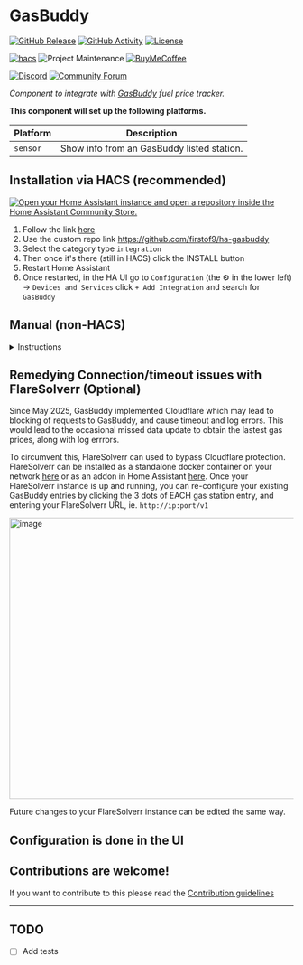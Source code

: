 # GasBuddy

[![GitHub Release][releases-shield]][releases]
[![GitHub Activity][commits-shield]][commits]
[![License][license-shield]](LICENSE)

[![hacs][hacsbadge]][hacs]
![Project Maintenance][maintenance-shield]
[![BuyMeCoffee][buymecoffeebadge]][buymecoffee]

[![Discord][discord-shield]][discord]
[![Community Forum][forum-shield]][forum]

_Component to integrate with [GasBuddy][GasBuddy] fuel price tracker._

**This component will set up the following platforms.**

Platform | Description
-- | --
`sensor` | Show info from an GasBuddy listed station.


## Installation via HACS (recommended)

[![Open your Home Assistant instance and open a repository inside the Home Assistant Community Store.](https://my.home-assistant.io/badges/hacs_repository.svg)](https://my.home-assistant.io/redirect/hacs_repository/?owner=firstof9&repository=ha-gasbuddy)

1. Follow the link [here](https://hacs.xyz/docs/faq/custom_repositories/)
2. Use the custom repo link https://github.com/firstof9/ha-gasbuddy
3. Select the category type `integration`
4. Then once it's there (still in HACS) click the INSTALL button
5. Restart Home Assistant
6. Once restarted, in the HA UI go to `Configuration` (the ⚙️ in the lower left) -> `Devices and Services` click `+ Add Integration` and search for `GasBuddy`

## Manual (non-HACS)
<details>
<summary>Instructions</summary>
  
<br>
You probably do not want to do this! Use the HACS method above unless you know what you are doing and have a good reason as to why you are installing manually
<br>
  
1. Using the tool of choice open the directory (folder) for your HA configuration (where you find `configuration.yaml`).
2. If you do not have a `custom_components` directory (folder) there, you need to create it.
3. In the `custom_components` directory (folder) create a new folder called `gasbuddy`.
4. Download _all_ the files from the `custom_components/gasbuddy/` directory (folder) in this repository.
5. Place the files you downloaded in the new directory (folder) you created.
6. Restart Home Assistant
7. Once restarted, in the HA UI go to `Configuration` (the ⚙️ in the lower left) -> `Devices and Services` click `+ Add Integration` and search for `GasBuddy`
</details>

## Remedying Connection/timeout issues with FlareSolverr (Optional)

Since May 2025, GasBuddy implemented Cloudflare which may lead to blocking of requests to GasBuddy, and cause timeout and log errors. This would lead to the occasional missed data update to obtain the lastest gas prices, along with log errrors.

To circumvent this, FlareSolverr can used to bypass Cloudflare protection. FlareSolverr can be installed as a standalone docker container on your network [here](https://github.com/FlareSolverr/FlareSolverr) or as an addon in Home Assistant [here](https://github.com/alexbelgium/hassio-addons/tree/master/flaresolverr). Once your FlareSolverr instance is up and running, you can re-configure your existing GasBuddy entries by clicking the 3 dots of EACH gas station entry, and entering your FlareSolverr URL, ie. `http://ip:port/v1`  

<img width="673" height="498" alt="image" src="https://github.com/user-attachments/assets/dbb7f99f-9f4d-4b2b-83c9-8419ba106a97" />

Future changes to your FlareSolverr instance can be edited the same way.

## Configuration is done in the UI

<!---->

## Contributions are welcome!

If you want to contribute to this please read the [Contribution guidelines](CONTRIBUTING.md)

***

## TODO

- [ ] Add tests


[GasBuddy]: https://gasbuddy.com/
[integration_blueprint]: https://github.com/firstof9/ha-gasbuddy
[buymecoffee]: https://www.buymeacoffee.com/firstof9
[buymecoffeebadge]: https://img.shields.io/badge/buy%20me%20a%20coffee-donate-yellow.svg?style=for-the-badge
[commits-shield]: https://img.shields.io/github/commit-activity/y/firstof9/ha-gasbuddy.svg?style=for-the-badge
[commits]: https://github.com/firstof9/ha-gasbuddy/commits/main
[hacs]: https://github.com/custom-components/hacs
[hacsbadge]: https://img.shields.io/badge/HACS-Custom-orange.svg?style=for-the-badge
[discord]: https://discord.gg/Qa5fW2R
[discord-shield]: https://img.shields.io/discord/330944238910963714.svg?style=for-the-badge
[exampleimg]: example.png
[forum-shield]: https://img.shields.io/badge/community-forum-brightgreen.svg?style=for-the-badge
[forum]: https://community.home-assistant.io/
[license-shield]: https://img.shields.io/github/license/firstof9/ha-gasbuddy.svg?style=for-the-badge
[maintenance-shield]: https://img.shields.io/badge/maintainer-Chris%20Nowak%20%40firstof9-blue.svg?style=for-the-badge
[releases-shield]: https://img.shields.io/github/release/firstof9/ha-gasbuddy.svg?style=for-the-badge
[releases]: https://github.com/firstof9/ha-gasbuddy/releases
